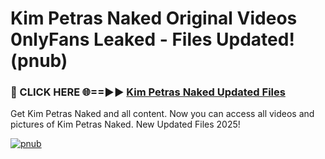 # Kim Petras Naked Original Videos 0nlyFans Leaked - Files Updated! (pnub)

<h3>🔴 CLICK HERE 🌐==►► <a href="https://tinyurl.com/up5wt9bj" rel="nofollow">Kim Petras Naked Updated Files</a></h3>

Get Kim Petras Naked and all content. Now you can access all videos and pictures of Kim Petras Naked. New Updated Files 2025!

[![pnub](https://i.imgur.com/ABiUzMV.gif)](https://tinyurl.com/up5wt9bj)
